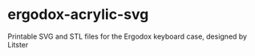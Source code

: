 # ergodox-acrylic-svg
Printable SVG and STL files for the Ergodox keyboard case, designed by Litster
